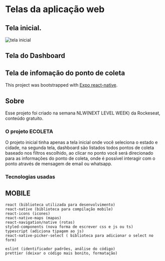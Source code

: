 

# Telas da aplicação web
## Tela inicial.
![tela inicial](https://user-images.githubusercontent.com/45233696/84513610-12e58d00-aca0-11ea-99c3-47d454f88cb1.png)

## Tela do Dashboard


## Tela de infomação do ponto de coleta





This project was bootstrapped with [Expo react-native](https://docs.expo.io/).

## Sobre
Esse projeto foi criado na semana NLW(NEXT LEVEL WEEK) da Rockeseat, conteúdo gratuito.

### O projeto ECOLETA
O projeto inicial tinha apenas a tela inicial onde você seleciona o estado e cidade, na segunda tela, dashboard são listados todos pontos de coleta baseado nos filtros escolhido, ao clicar no ponto você será direcionado para as informações do ponto de coleta, onde é possível interagir com o ponto através de mensagem de email ou whatsapp.

### Tecnologias usadas
## MOBILE
    react (biblioteca utilizada para desenvolvimento)
    react-native (biblioteca para compilação mobile)
    react-icons (icones)
    react-native-maps (mapas)
    react-navigation/native (rotas)
    styled-components (nova forma de escrever css e js ou ts)
    typescript (adiciona tipagem ao js)
    react-native-picker-select ( biblioteca para adicionar o select no form)

    eslint (identificador padrões, análise do código)
    prettier (deixar o código mais bonito, formatação)
